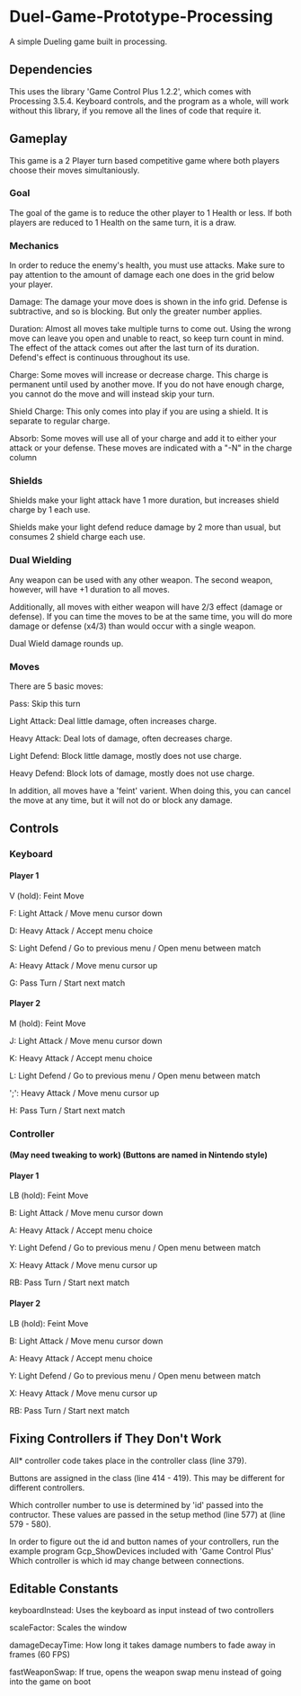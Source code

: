 # Duel-Game-Prototype-Processing
A simple Dueling game built in processing.

## Dependencies
This uses the library 'Game Control Plus 1.2.2', which comes with Processing 3.5.4.
Keyboard controls, and the program as a whole, will work without this library, if you remove all the lines of code that require it.


## Gameplay
This game is a 2 Player turn based competitive game where both players choose their moves simultaniously.
### Goal
The goal of the game is to reduce the other player to 1 Health or less. If both players are reduced to 1 Health on the same turn, it is a draw.
### Mechanics
In order to reduce the enemy's health, you must use attacks. Make sure to pay attention to the amount of damage each one does in the
grid below your player.

Damage: The damage your move does is shown in the info grid. Defense is subtractive, and so is blocking. But only the greater number applies.

Duration: Almost all moves take multiple turns to come out. Using the wrong move can leave you open and unable to react, so keep turn count in mind.
The effect of the attack comes out after the last turn of its duration. Defend's effect is continuous throughout its use.

Charge: Some moves will increase or decrease charge. This charge is permanent until used by another move. If you do not have enough charge,
you cannot do the move and will instead skip your turn.

Shield Charge: This only comes into play if you are using a shield. It is separate to regular charge.

Absorb: Some moves will use all of your charge and add it to either your attack or your defense. These moves are indicated with a "-N" in the charge column

### Shields
Shields make your light attack have 1 more duration, but increases shield charge by 1 each use.

Shields make your light defend reduce damage by 2 more than usual, but consumes 2 shield charge each use.

### Dual Wielding
Any weapon can be used with any other weapon. The second weapon, however, will have +1 duration to all moves.

Additionally, all moves with either weapon will have 2/3 effect (damage or defense). If you can time the moves to be at the same time, you will do more damage or defense (x4/3) than would occur with a single weapon.

Dual Wield damage rounds up.

### Moves
There are 5 basic moves:

Pass: Skip this turn

Light Attack: Deal little damage, often increases charge.

Heavy Attack: Deal lots of damage, often decreases charge.

Light Defend: Block little damage, mostly does not use charge.

Heavy Defend: Block lots of damage, mostly does not use charge.

In addition, all moves have a 'feint' varient. When doing this, you can cancel the move at any time, but it will not do or block any damage.

## Controls 
### Keyboard
#### Player 1
V (hold): Feint Move

F: Light Attack / Move menu cursor down

D: Heavy Attack / Accept menu choice

S: Light Defend / Go to previous menu / Open menu between match

A: Heavy Attack / Move menu cursor up

G: Pass Turn / Start next match

#### Player 2
M (hold): Feint Move

J: Light Attack / Move menu cursor down

K: Heavy Attack / Accept menu choice

L: Light Defend / Go to previous menu / Open menu between match

';': Heavy Attack / Move menu cursor up

H: Pass Turn / Start next match


### Controller 
#### (May need tweaking to work) (Buttons are named in Nintendo style)
#### Player 1
LB (hold): Feint Move

B: Light Attack / Move menu cursor down

A: Heavy Attack / Accept menu choice

Y: Light Defend / Go to previous menu / Open menu between match

X: Heavy Attack / Move menu cursor up

RB: Pass Turn / Start next match

#### Player 2
LB (hold): Feint Move

B: Light Attack / Move menu cursor down

A: Heavy Attack / Accept menu choice

Y: Light Defend / Go to previous menu / Open menu between match

X: Heavy Attack / Move menu cursor up

RB: Pass Turn / Start next match

## Fixing Controllers if They Don't Work
All* controller code takes place in the controller class (line 379).

Buttons are assigned in the class (line 414 - 419).
This may be different for different controllers.

Which controller number to use is determined by 'id' passed into the contructor.
These values are passed in the setup method (line 577) at (line 579 - 580).

In order to figure out the id and button names of your controllers, run the example program Gcp_ShowDevices included with 'Game Control Plus'
Which controller is which id may change between connections.

## Editable Constants
keyboardInstead:  Uses the keyboard as input instead of two controllers

scaleFactor:      Scales the window

damageDecayTime:  How long it takes damage numbers to fade away in frames (60 FPS)

fastWeaponSwap:   If true, opens the weapon swap menu instead of going into the game on boot
